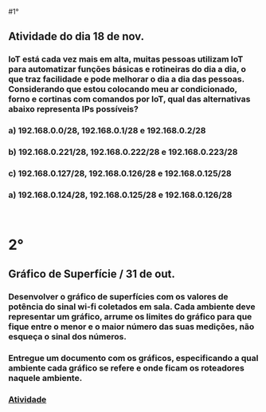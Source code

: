 #1°
## Atividade do dia 18 de nov.
### IoT está cada vez mais em alta, muitas pessoas utilizam IoT para automatizar funções básicas e rotineiras do dia a dia, o que traz facilidade e pode melhorar o dia a dia das pessoas. Considerando que estou colocando meu ar condicionado, forno e cortinas com comandos por IoT, qual das alternativas abaixo representa IPs possíveis?
### a) 192.168.0.0/28, 192.168.0.1/28 e 192.168.0.2/28
### b) 192.168.0.221/28, 192.168.0.222/28 e 192.168.0.223/28
### c) 192.168.0.127/28, 192.168.0.126/28 e 192.168.0.125/28
### a) 192.168.0.124/28, 192.168.0.125/28 e 192.168.0.126/28
<br>

# 2°
## Gráfico de Superfície / 31 de out.
### Desenvolver o gráfico de superfícies com os valores de potência do sinal wi-fi coletados em sala. Cada ambiente deve representar um gráfico, arrume os limites do gráfico para que fique entre o menor e o maior número das suas medições, não esqueça o sinal dos números.

### Entregue um documento com os gráficos, especificando a qual ambiente cada gráfico se refere e onde ficam os roteadores naquele ambiente.

### <a href="https://www.figma.com/file/N5h8yXUowdM2OOYODgtXJf/Mapa-de-internet---NetSpot?node-id=0%3A1&t=pJ51ducPSYD0GXPJ-1">Atividade</a>
